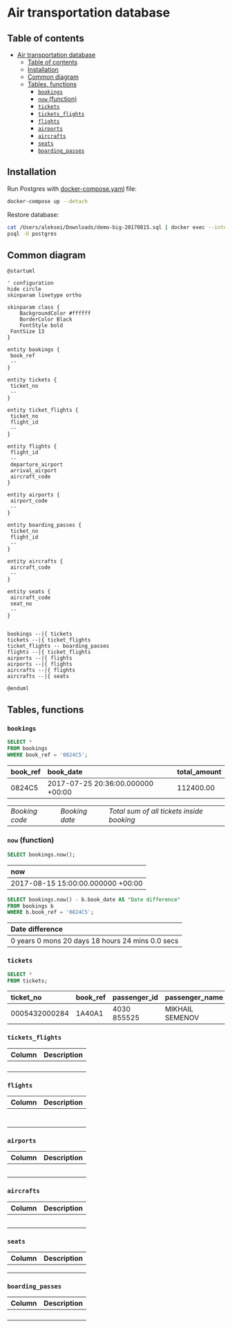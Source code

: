 # Air transportation database

## Table of contents

- [Air transportation database](#air-transportation-database)
  - [Table of contents](#table-of-contents)
  - [Installation](#installation)
  - [Common diagram](#common-diagram)
  - [Tables, functions](#tables-functions)
    - [`bookings`](#bookings)
    - [`now` (function)](#now-function)
    - [`tickets`](#tickets)
    - [`tickets_flights`](#tickets_flights)
    - [`flights`](#flights)
    - [`airports`](#airports)
    - [`aircrafts`](#aircrafts)
    - [`seats`](#seats)
    - [`boarding_passes`](#boarding_passes)

## Installation

Run Postgres with [docker-compose.yaml](docker-compose.yaml) file:

```bash
docker-compose up --detach
```

Restore database:

```bash
cat /Users/aleksei/Downloads/demo-big-20170815.sql | docker exec --interactive air-transportation \
psql -U postgres
```

## Common diagram

```plantuml
@startuml

' configuration
hide circle
skinparam linetype ortho

skinparam class {
    BackgroundColor #ffffff
    BorderColor Black
    FontStyle bold
 FontSize 13
}

entity bookings {
 book_ref
 --
}

entity tickets {
 ticket_no
 --
}

entity ticket_flights {
 ticket_no
 flight_id
 --
}

entity flights {
 flight_id
 --
 departure_airport
 arrival_airport
 aircraft_code
}

entity airports {
 airport_code
 --
}

entity boarding_passes {
 ticket_no
 flight_id
 --
}

entity aircrafts {
 aircraft_code
 --
}

entity seats {
 aircraft_code
 seat_no
 --
}


bookings --|{ tickets
tickets --|{ ticket_flights
ticket_flights -- boarding_passes
flights --|{ ticket_flights
airports --|{ flights
airports --|{ flights
aircrafts --|{ flights
aircrafts --|{ seats

@enduml
```

## Tables, functions

### `bookings`

```sql
SELECT *
FROM bookings
WHERE book_ref = '0824C5';
```

| book_ref | book_date                         | total_amount |
| :------- | :-------------------------------- | :----------- |
| 0824C5   | 2017-07-25 20:36:00.000000 +00:00 | 112400.00    |

|                |                |                                           |
| -------------- | -------------- | ----------------------------------------- |
| _Booking code_ | _Booking date_ | _Total sum of all tickets inside booking_ |

### `now` (function)

```sql
SELECT bookings.now();
```

| now                               |
| :-------------------------------- |
| 2017-08-15 15:00:00.000000 +00:00 |

```sql
SELECT bookings.now() - b.book_date AS "Date difference"
FROM bookings b
WHERE b.book_ref = '0824C5';
```

| Date difference                                  |
| :----------------------------------------------- |
| 0 years 0 mons 20 days 18 hours 24 mins 0.0 secs |

### `tickets`

```sql
SELECT *
FROM tickets;
```

| ticket_no     | book_ref | passenger_id | passenger_name  | contact_data              |
| :------------ | :------- | :----------- | :-------------- | :------------------------ |
| 0005432000284 | 1A40A1   | 4030 855525  | MIKHAIL SEMENOV | {"phone": "+70110137563"} |

### `tickets_flights`

| Column | Description |
| ------ | ----------- |
|        |             |
|        |             |
|        |             |
|        |             |

### `flights`

| Column | Description |
| ------ | ----------- |
|        |             |
|        |             |
|        |             |
|        |             |
|        |             |
|        |             |
|        |             |

### `airports`

| Column | Description |
| ------ | ----------- |
|        |             |
|        |             |
|        |             |
|        |             |
|        |             |

### `aircrafts`

| Column | Description |
| ------ | ----------- |
|        |             |
|        |             |
|        |             |
|        |             |
|        |             |

### `seats`

| Column | Description |
| ------ | ----------- |
|        |             |
|        |             |
|        |             |

### `boarding_passes`

| Column | Description |
| ------ | ----------- |
|        |             |
|        |             |
|        |             |
|        |             |
